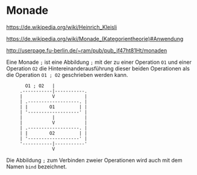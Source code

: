 # Monade

https://de.wikipedia.org/wiki/Heinrich_Kleisli

https://de.wikipedia.org/wiki/Monade_(Kategorientheorie)#Anwendung

http://userpage.fu-berlin.de/~ram/pub/pub_jf47ht81Ht/monaden

Eine Monade `;` ist eine Abbildung `;` mit der zu einer Operation `O1` und einer Operation `O2` die Hintereinanderausführung dieser beiden Operationen als die Operation `O1 ; O2` geschrieben werden kann.

```
       O1 ; O2   |
     .-----------|-----------.
     |           V           |
     | .-------------------. |
     | |        O1         | |
     | '-------------------' |
     |           |           |
     |           V           |
     | .-------------------. |
     | |        O2         | |
     | '-------------------' |
     '-----------|-----------'
                 V
```

Die Abbildung `;` zum Verbinden zweier Operationen wird auch mit dem Namen `bind` bezeichnet.
